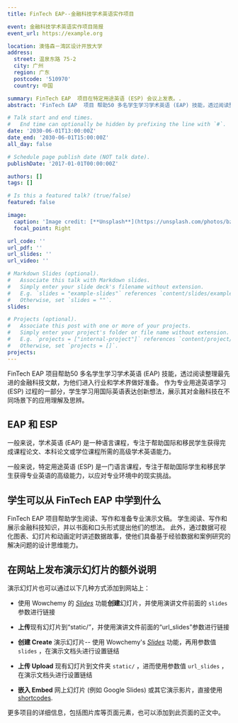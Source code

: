 ```yaml
---
title: FinTech EAP--金融科技学术英语实作项目

event: 金融科技学术英语实作项目简报
event_url: https://example.org

location: 澳恪森－湾区设计开放大学
address:
  street: 温泉东路 75-2
  city: 广州
  region: 广东
  postcode: '510970'
  country: 中国

summary: FinTech EAP  项目在特定用途英语 (ESP) 会议上发表。.
abstract: 'FinTech EAP  项目 帮助50 多名学生学习学术英语 (EAP) 技能，透过阅读整理最先进的金融科技文献，为他们进入行业和学术界做好准备。 作为专业用途英语学习 (ESP) 过程的一部分，学生学习用国际英语表达创新想法，展示其对金融科技在不同场景下的应用理解及思辨。'

# Talk start and end times.
#   End time can optionally be hidden by prefixing the line with `#`.
date: '2030-06-01T13:00:00Z'
date_end: '2030-06-01T15:00:00Z'
all_day: false

# Schedule page publish date (NOT talk date).
publishDate: '2017-01-01T00:00:00Z'

authors: []
tags: []

# Is this a featured talk? (true/false)
featured: false

image:
  caption: 'Image credit: [**Unsplash**](https://unsplash.com/photos/bzdhc5b3Bxs)'
  focal_point: Right

url_code: ''
url_pdf: ''
url_slides: ''
url_video: ''

# Markdown Slides (optional).
#   Associate this talk with Markdown slides.
#   Simply enter your slide deck's filename without extension.
#   E.g. `slides = "example-slides"` references `content/slides/example-slides.md`.
#   Otherwise, set `slides = ""`.
slides:

# Projects (optional).
#   Associate this post with one or more of your projects.
#   Simply enter your project's folder or file name without extension.
#   E.g. `projects = ["internal-project"]` references `content/project/deep-learning/index.md`.
#   Otherwise, set `projects = []`.
projects:
---
```


FinTech EAP  项目帮助50 多名学生学习学术英语 (EAP) 技能，透过阅读整理最先进的金融科技文献，为他们进入行业和学术界做好准备。 作为专业用途英语学习 (ESP) 过程的一部分，学生学习用国际英语表达创新想法，展示其对金融科技在不同场景下的应用理解及思辨。

## EAP 和 ESP

一般来说，学术英语 (EAP) 是一种语言课程，专注于帮助国际和移民学生获得完成课程论文、本科论文或学位课程所需的高级学术英语能力。

一般来说，特定用途英语 (ESP) 是一门语言课程，专注于帮助国际学生和移民学生获得专业英语的高级能力，以应对专业环境中的现实挑战。

## 学生可以从 FinTech EAP 中学到什么

FinTech EAP 项目帮助学生阅读、写作和准备专业演示文稿。 学生阅读、写作和展示金融科技知识，并以书面和口头形式提出他们的想法。 此外，通过数据可视化图表、幻灯片和动画定时讲述数据故事，使他们具备基于经验数据和案例研究的解决问题的设计思维能力。

## 在网站上发布演示幻灯片的额外说明

演示幻灯片也可以通过以下几种方式添加到网站上：

- 使用 Wowchemy 的 [_Slides_](https://docs.hugoblox.com/managing-content/#create-slides) 功能**创建**幻灯片，并使用演讲文件前面的 `slides` 参数进行链接
- **上传**现有幻灯片到“static/”，并使用演讲文件前面的“url_slides”参数进行链接


- **创建 Create** 演示幻灯片-- 使用 Wowchemy's [_Slides_](https://docs.hugoblox.com/managing-content/#create-slides) 功能，再用参数值 `slides` ，在演示文档头进行设置链结
- **上传 Upload** 现有幻灯片到文件夹 `static/` ，进而使用参数值 `url_slides` ，在演示文档头进行设置链结 
- **嵌入 Embed** 网上幻灯片 (例如 Google Slides)  或其它演示影片，直接使用[shortcodes](https://docs.hugoblox.com/writing-markdown-latex/).

更多项目的详细信息，包括图片库等页面元素，也可以添加到此页面的正文中。

